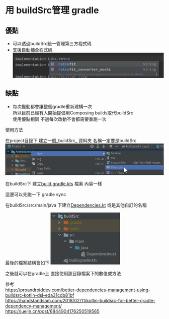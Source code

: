 

用 buildSrc管理 gradle
===

優點
---
* 可以透過buildSrc統一管理第三方程式碼 <br/>
* 支援自動補全程式碼 <br/>
![image](images/p2.png)

缺點
---
* 每次變動都會讓整個gradle重新建構一次  <br/>
  所以目前已經有人開始提倡用Composing builds取代buildSrc <br/>
  使用優點相同 不過每次改動不會都需要重跑一次
  
使用方法

在project目錄下 建立一個_buildSrc_ 資料夾 名稱一定要是buildSrc
![image](images/p1_1.png)


在buildSrc下 建立[build.gradle.kts](buildSrc/build.gradle.kts) 檔案 內容一樣


這邊可以先跑一下 gradle sync

在buildSrc/src/main/java 下建立[Dependencies.kt](buildSrc/src/main/java/Dependencies.kt) 或是其他自訂的名稱

最後的檔案結構會如下
![image](images/p3.png)

之後就可以在gradle上 直接使用該目錄檔案下的數值或方法


參考<br/>
https://proandroiddev.com/better-dependencies-management-using-buildsrc-kotlin-dsl-eda31cdb81bf<br/>
https://handstandsam.com/2018/02/11/kotlin-buildsrc-for-better-gradle-dependency-management/<br/>
https://juejin.cn/post/6844904176250519565